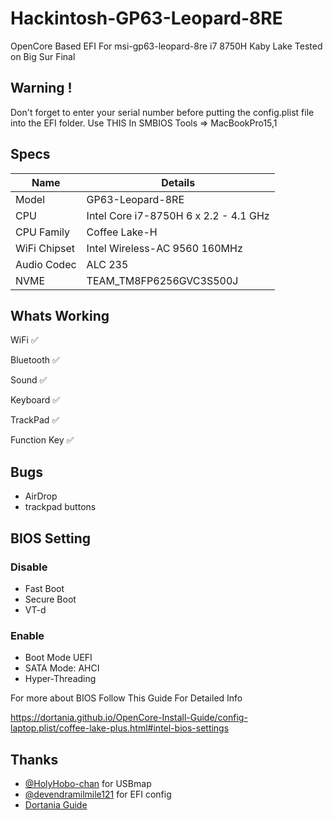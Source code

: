 # Hackintosh-GP63-Leopard-8RE
OpenCore Based EFI For msi-gp63-leopard-8re i7 8750H Kaby Lake
Tested on Big Sur Final

## Warning !
Don't forget to enter your serial number before putting the config.plist file into the EFI folder.
Use THIS In SMBIOS Tools =>    MacBookPro15,1



## Specs

| Name             | Details                                                                |
| ----------------- | ------------------------------------------------------------------ |
|Model|GP63-Leopard-8RE|
| CPU | Intel Core i7-8750H 6 x 2.2 - 4.1 GHz   |
| CPU Family |  Coffee Lake-H  |
| WiFi Chipset |Intel Wireless-AC 9560 160MHz  |
| Audio Codec |  ALC 235  |
| NVME |  TEAM_TM8FP6256GVC3S500J |


##  Whats Working 
WiFi      ✅

Bluetooth ✅

Sound    ✅

Keyboard ✅

TrackPad ✅

Function Key ✅

## Bugs
- AirDrop
- trackpad buttons

## BIOS Setting 
### Disable 
- Fast Boot
- Secure Boot
- VT-d
### Enable
- Boot Mode UEFI
- SATA Mode: AHCI
- Hyper-Threading

For more about BIOS Follow This Guide For Detailed Info

https://dortania.github.io/OpenCore-Install-Guide/config-laptop.plist/coffee-lake-plus.html#intel-bios-settings


## Thanks 




- [@HolyHobo-chan](https://github.com/HolyHobo-chan/MSI-Leopard-GP63-Hackintosh) for USBmap
- [@devendramilmile121](https://github.com/devendramilmile121/msigl638rc-hackintosh-efi) for EFI config
- [Dortania Guide](https://dortania.github.io/OpenCore-Install-Guide/)

